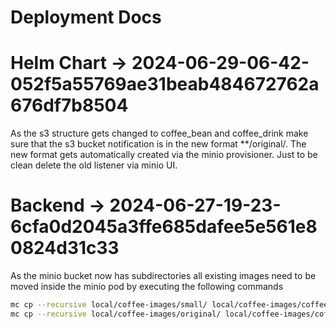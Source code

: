 # Deployment Docs


# Helm Chart -> 2024-06-29-06-42-052f5a55769ae31beab484672762a676df7b8504

As the s3 structure gets changed to coffee_bean and coffee_drink make sure
that the s3 bucket notification is in the new format **/original/. The new
format gets automatically created via the minio provisioner. Just to be clean
delete the old listener via minio UI.

# Backend -> 2024-06-27-19-23-6cfa0d2045a3ffe685dafee5e561e80824d31c33

As the minio bucket now has subdirectories all existing images need to be
moved inside the minio pod by executing the following commands

```bash
mc cp --recursive local/coffee-images/small/ local/coffee-images/coffee_bean/small/
mc cp --recursive local/coffee-images/original/ local/coffee-images/coffee_bean/original/
```
